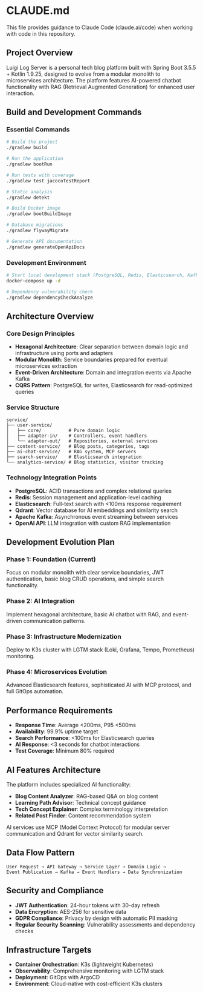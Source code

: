 # CLAUDE.md

This file provides guidance to Claude Code (claude.ai/code) when working with code in this repository.

## Project Overview

Luigi Log Server is a personal tech blog platform built with Spring Boot 3.5.5 + Kotlin 1.9.25, designed to evolve from a modular monolith to microservices architecture. The platform features AI-powered chatbot functionality with RAG (Retrieval Augmented Generation) for enhanced user interaction.

## Build and Development Commands

### Essential Commands
```bash
# Build the project
./gradlew build

# Run the application
./gradlew bootRun

# Run tests with coverage
./gradlew test jacocoTestReport

# Static analysis
./gradlew detekt

# Build Docker image
./gradlew bootBuildImage

# Database migrations
./gradlew flywayMigrate

# Generate API documentation
./gradlew generateOpenApiDocs
```

### Development Environment
```bash
# Start local development stack (PostgreSQL, Redis, Elasticsearch, Kafka)
docker-compose up -d

# Dependency vulnerability check
./gradlew dependencyCheckAnalyze
```

## Architecture Overview

### Core Design Principles
- **Hexagonal Architecture**: Clear separation between domain logic and infrastructure using ports and adapters
- **Modular Monolith**: Service boundaries prepared for eventual microservices extraction
- **Event-Driven Architecture**: Domain and integration events via Apache Kafka
- **CQRS Pattern**: PostgreSQL for writes, Elasticsearch for read-optimized queries

### Service Structure
```
service/
├── user-service/
│   ├── core/          # Pure domain logic
│   ├── adapter-in/    # Controllers, event handlers
│   └── adapter-out/   # Repositories, external services
├── content-service/   # Blog posts, categories, tags
├── ai-chat-service/   # RAG system, MCP servers
├── search-service/    # Elasticsearch integration
└── analytics-service/ # Blog statistics, visitor tracking
```

### Technology Integration Points
- **PostgreSQL**: ACID transactions and complex relational queries
- **Redis**: Session management and application-level caching
- **Elasticsearch**: Full-text search with <100ms response requirement
- **Qdrant**: Vector database for AI embeddings and similarity search
- **Apache Kafka**: Asynchronous event streaming between services
- **OpenAI API**: LLM integration with custom RAG implementation

## Development Evolution Plan

### Phase 1: Foundation (Current)
Focus on modular monolith with clear service boundaries, JWT authentication, basic blog CRUD operations, and simple search functionality.

### Phase 2: AI Integration
Implement hexagonal architecture, basic AI chatbot with RAG, and event-driven communication patterns.

### Phase 3: Infrastructure Modernization
Deploy to K3s cluster with LGTM stack (Loki, Grafana, Tempo, Prometheus) monitoring.

### Phase 4: Microservices Evolution
Advanced Elasticsearch features, sophisticated AI with MCP protocol, and full GitOps automation.

## Performance Requirements

- **Response Time**: Average <200ms, P95 <500ms
- **Availability**: 99.9% uptime target
- **Search Performance**: <100ms for Elasticsearch queries
- **AI Response**: <3 seconds for chatbot interactions
- **Test Coverage**: Minimum 80% required

## AI Features Architecture

The platform includes specialized AI functionality:
- **Blog Content Analyzer**: RAG-based Q&A on blog content
- **Learning Path Advisor**: Technical concept guidance
- **Tech Concept Explainer**: Complex terminology interpretation
- **Related Post Finder**: Content recommendation system

AI services use MCP (Model Context Protocol) for modular server communication and Qdrant for vector similarity search.

## Data Flow Pattern

```
User Request → API Gateway → Service Layer → Domain Logic → 
Event Publication → Kafka → Event Handlers → Data Synchronization
```

## Security and Compliance

- **JWT Authentication**: 24-hour tokens with 30-day refresh
- **Data Encryption**: AES-256 for sensitive data
- **GDPR Compliance**: Privacy by design with automatic PII masking
- **Regular Security Scanning**: Vulnerability assessments and dependency checks

## Infrastructure Targets

- **Container Orchestration**: K3s (lightweight Kubernetes)
- **Observability**: Comprehensive monitoring with LGTM stack
- **Deployment**: GitOps with ArgoCD
- **Environment**: Cloud-native with cost-efficient K3s clusters